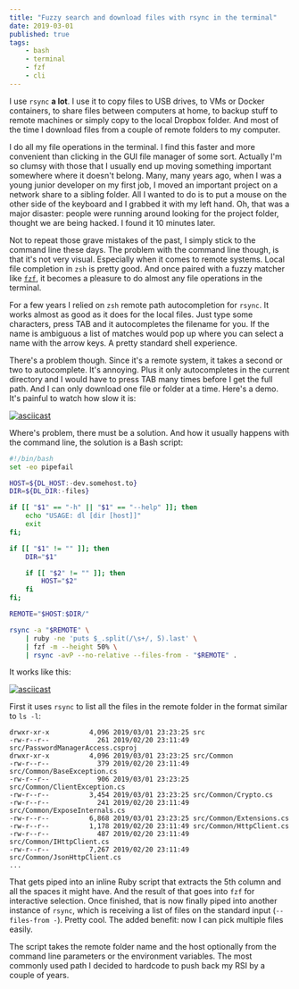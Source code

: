 ```yaml
---
title: "Fuzzy search and download files with rsync in the terminal"
date: 2019-03-01
published: true
tags:
    - bash
    - terminal
    - fzf
    - cli
---
```


I use `rsync` **a lot**. I use it to copy files to USB drives, to VMs or Docker containers, to share files between computers at home, to backup stuff to remote machines or simply copy to the local Dropbox folder. And most of the time I download files from a couple of remote folders to my computer.

I do all my file operations in the terminal. I find this faster and more convenient than clicking in the GUI file manager of some sort. Actually I'm so clumsy with those that I usually end up moving something important somewhere where it doesn't belong. Many, many years ago, when I was a young junior developer on my first job, I moved an important project on a network share to a sibling folder. All I wanted to do is to put a mouse on the other side of the keyboard and I grabbed it with my left hand. Oh, that was a major disaster: people were running around looking for the project folder, thought we are being hacked. I found it 10 minutes later.

Not to repeat those grave mistakes of the past, I simply stick to the command line these days. The problem with the command line though, is that it's not very visual. Especially when it comes to remote systems. Local file completion in `zsh` is pretty good. And once paired with a fuzzy matcher like [`fzf`](https://github.com/junegunn/fzf), it becomes a pleasure to do almost any file operations in the terminal.

For a few years I relied on `zsh` remote path autocompletion for `rsync`. It works almost as good as it does for the local files. Just type some characters, press TAB and it autocompletes the filename for you. If the name is ambiguous a list of matches would pop up where you can select a name with the arrow keys. A pretty standard shell experience.

There's a problem though. Since it's a remote system, it takes a second or two to autocomplete. It's annoying. Plus it only autocompletes in the current directory and I would have to press TAB many times before I get the full path. And I can only download one file or folder at a time. Here's a demo. It's painful to watch how slow it is:

[![asciicast](https://asciinema.org/a/EIc6s9XzvncvUAl7DYgVuWLvp.svg)](https://asciinema.org/a/EIc6s9XzvncvUAl7DYgVuWLvp?autoplay=1)

Where's problem, there must be a solution. And how it usually happens with the command line, the solution is a Bash script:

```bash
#!/bin/bash
set -eo pipefail

HOST=${DL_HOST:-dev.somehost.to}
DIR=${DL_DIR:-files}

if [[ "$1" == "-h" || "$1" == "--help" ]]; then
    echo "USAGE: dl [dir [host]]"
    exit
fi;

if [[ "$1" != "" ]]; then
    DIR="$1"

    if [[ "$2" != "" ]]; then
        HOST="$2"
    fi
fi;

REMOTE="$HOST:$DIR/"

rsync -a "$REMOTE" \
    | ruby -ne 'puts $_.split(/\s+/, 5).last' \
    | fzf -m --height 50% \
    | rsync -avP --no-relative --files-from - "$REMOTE" .
```

It works like this:

[![asciicast](https://asciinema.org/a/BwmSUZ7lK0mCk9Ot7797QNqQv.svg)](https://asciinema.org/a/BwmSUZ7lK0mCk9Ot7797QNqQv?autoplay=1)

First it uses `rsync` to list all the files in the remote folder in the format similar to `ls -l`:

```
drwxr-xr-x          4,096 2019/03/01 23:23:25 src
-rw-r--r--            261 2019/02/20 23:11:49 src/PasswordManagerAccess.csproj
drwxr-xr-x          4,096 2019/03/01 23:23:25 src/Common
-rw-r--r--            379 2019/02/20 23:11:49 src/Common/BaseException.cs
-rw-r--r--            906 2019/03/01 23:23:25 src/Common/ClientException.cs
-rw-r--r--          3,454 2019/03/01 23:23:25 src/Common/Crypto.cs
-rw-r--r--            241 2019/02/20 23:11:49 src/Common/ExposeInternals.cs
-rw-r--r--          6,868 2019/03/01 23:23:25 src/Common/Extensions.cs
-rw-r--r--          1,178 2019/02/20 23:11:49 src/Common/HttpClient.cs
-rw-r--r--            487 2019/02/20 23:11:49 src/Common/IHttpClient.cs
-rw-r--r--          7,267 2019/02/20 23:11:49 src/Common/JsonHttpClient.cs
...
```

That gets piped into an inline Ruby script that extracts the 5th column and all the spaces it might have. And the result of that goes into `fzf` for interactive selection. Once finished, that is now finally piped into another instance of `rsync`, which is receiving a list of files on the standard input (`--files-from -`). Pretty cool. The added benefit: now I can pick multiple files easily.

The script takes the remote folder name and the host optionally from the command line parameters or the environment variables. The most commonly used path I decided to hardcode to push back my RSI by a couple of years.
